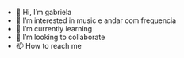 - 👋 Hi, I’m gabriela
- 👀 I’m interested in music e andar com frequencia
- 🌱 I’m currently learning 
- 💞️ I’m looking to collaborate 
- 📫 How to reach me 

<!---
pikaazul/pikaazul is a ✨ special ✨ repository because its `README.md` (this file) appears on your GitHub profile.
You can click the Preview link to take a look at your changes.
--->
